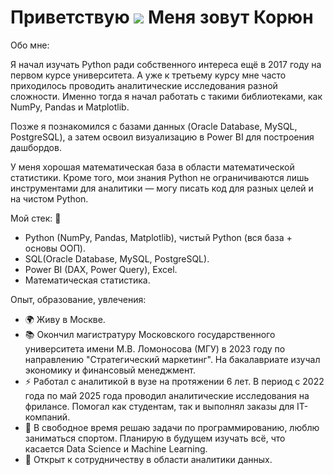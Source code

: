 Приветствую ![](https://user-images.githubusercontent.com/18350557/176309783-0785949b-9127-417c-8b55-ab5a4333674e.gif) Меня зовут Корюн
=======================================================================================================================================

Обо мне:

Я начал изучать Python ради собственного интереса ещё в 2017 году на первом курсе университета. А уже к третьему курсу мне часто приходилось проводить аналитические исследования разной сложности. Именно тогда я начал работать с такими библиотеками, как NumPy, Pandas и Matplotlib.

Позже я познакомился с базами данных (Oracle Database, MySQL, PostgreSQL), а затем освоил визуализацию в Power BI для построения дашбордов. 

У меня хорошая математическая база в области математической статистики. Кроме того, мои знания Python не ограничиваются лишь инструментами для аналитики — могу писать код для разных целей и на чистом Python.

Мой стек: 🔧 
- Python (NumPy, Pandas, Matplotlib), чистый Python (вся база + основы ООП).
- SQL(Oracle Database, MySQL, PostgreSQL).
- Power BI (DAX, Power Query), Excel.
- Математическая статистика.

Опыт, образование, увлечения:
* 🌍 Живу в Москве.
* 📚 Окончил магистратуру Московского государственного университета имени М.В. Ломоносова (МГУ) в 2023 году по направлению "Стратегический маркетинг". На бакалавриате изучал экономику и финансовый менеджмент.
* ⚡ Работал с аналитикой в вузе на протяжении 6 лет. В период с 2022 года по май 2025 года проводил аналитические исследования на фрилансе. Помогал как студентам, так и выполнял заказы для IT-компаний.
* 🧠 В свободное время решаю задачи по программированию, люблю заниматься спортом. Планирую в будущем изучать всё, что касается Data Science и Machine Learning.
* 🤝 Открыт к сотрудничеству в области аналитики данных.